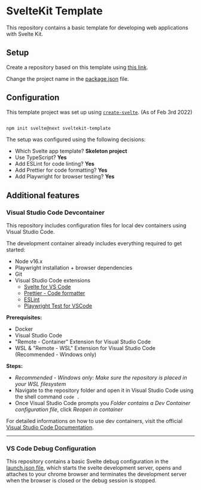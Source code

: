 # SvelteKit Template

This repository contains a basic template for developing web applications with Svelte Kit.

## Setup

Create a repository based on this template using [this link](https://github.com/henrikstorck/sveltekit-template/generate).

Change the project name in the [package.json](package.json#L2:30) file.

## Configuration

This template project was set up using [`create-svelte`](https://github.com/sveltejs/kit/tree/master/packages/create-svelte). (As of Feb 3rd 2022)

```bash

npm init svelte@next sveltekit-template

```

The setup was configured using the following decisions:

* Which Svelte app template? **Skeleton project**
* Use TypeScript? **Yes**
* Add ESLint for code linting? **Yes**
* Add Prettier for code formatting? **Yes**
* Add Playwright for browser testing? **Yes**

## Additional features

### Visual Studio Code Devcontainer

This repository includes configuration files for local dev containers using Visual Studio Code.

The development container already includes everything required to get started:
* Node v16.x
* Playwright installation + browser dependencies
* Git
* Visual Studio Code extensions
  * [Svelte for VS Code](https://marketplace.visualstudio.com/items?itemName=svelte.svelte-vscode)
  * [Prettier - Code formatter](https://marketplace.visualstudio.com/items?itemName=esbenp.prettier-vscode)
  * [ESLint](https://marketplace.visualstudio.com/items?itemName=dbaeumer.vscode-eslint)
  * [Playwright Test for VSCode](https://marketplace.visualstudio.com/items?itemName=ms-playwright.playwright)

**Prerequisites:**
* Docker
* Visual Studio Code
* "Remote - Container" Extension for Visual Studio Code 
* WSL & "Remote - WSL" Extension for Visual Studio Code  (Recommended - Windows only)

**Steps:**

* *Recommended - Windows only: Make sure the repository is placed in your WSL filesystem*
* Navigate to the repository folder and open it in Visual Studio Code using the shell command `code .`
* Once Visual Studio Code prompts you *Folder contains a Dev Container configuration file*, click *Reopen in container*

For detailed informations on how to use dev containers, visit the official [Visual Studio Code Documentation](https://code.visualstudio.com/docs/remote/containers).

___

### VS Code Debug Configuration

This repository contains a basic Svelte debug configuration in the [launch.json file](/.vscode/launch.json), which starts the svelte development server, opens and attaches to your chrome browser and terminates the development server when the browser is closed or the debug session is stopped.
